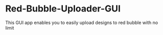 # Red-Bubble-Uploader-GUI
This GUI app enables you to easily upload designs to red bubble with no limit
